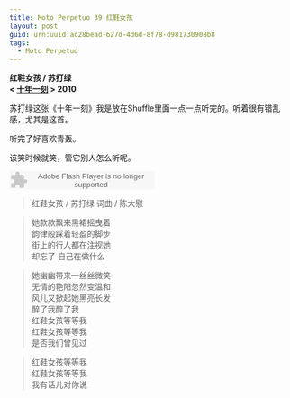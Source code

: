 ```yaml
---
title: Moto Perpetuo 39 红鞋女孩
layout: post
guid: urn:uuid:ac28bead-627d-4d6d-8f78-d981730908b8
tags:
  - Moto Perpetuo
---
```


__红鞋女孩 / 苏打绿__    
__< [十年一刻](http://music.douban.com/subject/4923069/) > 2010__  

苏打绿这张《十年一刻》我是放在Shuffle里面一点一点听完的。听着很有错乱感，尤其是这首。

听完了好喜欢青轰。

该笑时候就笑，管它别人怎么听呢。

<embed src="http://www.xiami.com/widget/0_1769658626/singlePlayer.swf" type="application/x-shockwave-flash" width="257" height="33" wmode="transparent"></embed>

>红鞋女孩 / 苏打绿
>词曲 / 陈大慰

>她款款飘来黑裙摇曳着   
>韵律般踩着轻盈的脚步   
>街上的行人都在注视她   
>却忘了 自己在做什么   

>她幽幽带来一丝丝微笑   
>无情的艳阳忽然变温和   
>风儿又掀起她黑亮长发   
>醉了我醉了我   
>红鞋女孩等等我   
>红鞋女孩等等我   
>是否我们曾见过   

>红鞋女孩等等我   
>红鞋女孩等等我   
>我有话儿对你说  